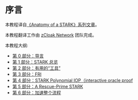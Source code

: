 # 序言
本教程译自[《Anatomy of a STARK》系列文章](https://aszepieniec.github.io/stark-anatomy/)。

本教程翻译工作由 [zCloak Network](https://zcloak.network/#/) 团队完成。


本教程大纲:
 - [第 0 部分：导言](content/index.md)
 - [第 1 部分：STARK 总览](content/overview.md)
 - [第 2 部分：有用的“工具”](content/basic-tools.md)
 - [第 3 部分：FRI](content/fri.md)
 - [第 4 部分：STARK Polynomial IOP（interactive oracle proof](content/stark.md)
 - [第 5 部分：A Rescue-Prime STARK](content/rescue-prime.md)
 - [第 6 部分：加速整个流程](content/faster.md)
